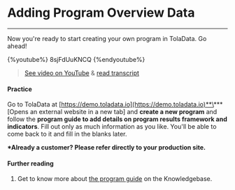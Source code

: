 # Adding Program Overview Data

---

Now you're ready to start creating your own program in TolaData. Go ahead!

{%youtube%} 8sjFdUuKNCQ {%endyoutube%}  
> [See video on YouTube](https://www.youtube.com/embed/8sjFdUuKNCQ?rel=0) & [read transcript](https://docs.google.com/document/d/1DCaeMviBwSO5hGSfeh6Y9McPI6D1dzxJyDs5kKa4wug/edit#heading=h.1vnvll9yywm3)

#### Practice

Go to TolaData at [https://demo.toladata.io](https://demo.toladata.io)**\*** \[Opens an external website in a new tab\] and **create a new program** and follow the **program guide to add details on program results framework and indicators**. Fill out only as much information as you like. You'll be able to come back to it and fill in the blanks later.

**\*Already a customer? Please refer directly to your production site.**

#### Further reading

1. Get to know more about [the program guide](https://www.gitbook.com/book/toladata/knowledgebase/edit#/edit/changes/10/6-programs/program-guide.md?_k=ufwsbh) on the Knowledgebase.



